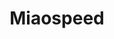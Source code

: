 ---
layout: home

title: Miaospeed
titleTemplate: 使用文档

hero:
  name: Miaospeed
  text: 一个支持测试代理节点的后端工具
  image: https://raw.githubusercontent.com/naiba/nezha/master/resource/static/brand.svg
  actions:
    - theme: brand
      text: 立即开始
      link: /guide/install.html
    - theme: alt
      text: 查看源码
      link: https://github.com/moshaoli688/miaospeed

features:
  - title: 一键安装
    details: 支持一键安装服务，操作便捷。兼容主流系统，包括 Linux、Windows、macOS、OpenWRT 等。
---